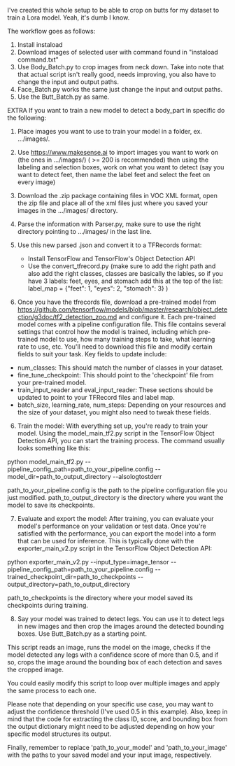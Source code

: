 
I've created this whole setup to be able to crop on butts for my dataset to train a Lora model. Yeah, it's dumb I know.

The workflow goes as follows: 

1. Install instaload
2. Download images of selected user with command found in "instaload command.txt"
3. Use Body_Batch.py to crop images from neck down. Take into note that that actual script isn't really good, needs improving, you also have to change the input and output paths. 
4. Face_Batch.py works the same just change the input and output paths.
5. Use the Butt_Batch.py as same. 


EXTRA
If you want to train a new model to detect a body_part in specific do the following: 

1. Place images you want to use to train your model in a folder, ex. .../images/. 
1. Use https://www.makesense.ai to import images you want to work on (the ones in .../images/) ( >= 200 is recommended) then using the labeling and selection boxes, work on what you want to detect (say you want to detect feet, then name the label feet and select the feet on every image)

2. Download the .zip package containing files in VOC XML format, open the zip file and place all of the xml files just where you saved your images in the .../images/ directory. 

3. Parse the information with Parser.py, make sure to use the right directory pointing to .../images/ in the last line.

4. Use this new parsed .json and convert it to a TFRecords format:
    - Install TensorFlow and TensorFlow's Object Detection API
    - Use the convert_tfrecord.py (make sure to add the right path and also add the right classes, classes are basically the lables, so if you have 3 labels: feet, eyes, and stomach add this at the top of the list: label_map = {"feet": 1, "eyes": 2, "stomach": 3} )

5. Once you have the tfrecords file, download a pre-trained model from https://github.com/tensorflow/models/blob/master/research/object_detection/g3doc/tf2_detection_zoo.md and configure it. Each pre-trained model comes with a pipeline configuration file. This file contains several settings that control how the model is trained, including which pre-trained model to use, how many training steps to take, what learning rate to use, etc. You'll need to download this file and modify certain fields to suit your task. Key fields to update include:
* num_classes: This should match the number of classes in your dataset.
* fine_tune_checkpoint: This should point to the 'checkpoint' file from your pre-trained model.
* train_input_reader and eval_input_reader: These sections should be updated to point to your TFRecord files and label map.
* batch_size, learning_rate, num_steps: Depending on your resources and the size of your dataset, you might also need to tweak these fields.

6. Train the model: With everything set up, you're ready to train your model. Using the model_main_tf2.py script in the TensorFlow Object Detection API, you can start the training process. The command usually looks something like this:

python model_main_tf2.py --pipeline_config_path=path_to_your_pipeline.config --model_dir=path_to_output_directory --alsologtostderr

path_to_your_pipeline.config is the path to the pipeline configuration file you just modified. path_to_output_directory is the directory where you want the model to save its checkpoints.


7. Evaluate and export the model: After training, you can evaluate your model's performance on your validation or test data. Once you're satisfied with the performance, you can export the model into a form that can be used for inference. This is typically done with the exporter_main_v2.py script in the TensorFlow Object Detection API:

python exporter_main_v2.py --input_type=image_tensor --pipeline_config_path=path_to_your_pipeline.config --trained_checkpoint_dir=path_to_checkpoints --output_directory=path_to_output_directory

path_to_checkpoints is the directory where your model saved its checkpoints during training.


8. Say your model was trained to detect legs. You can use it to detect legs in new images and then crop the images around the detected bounding boxes. Use Butt_Batch.py as a starting point.

This script reads an image, runs the model on the image, checks if the model detected any legs with a confidence score of more than 0.5, and if so, crops the image around the bounding box of each detection and saves the cropped image.

You could easily modify this script to loop over multiple images and apply the same process to each one.

Please note that depending on your specific use case, you may want to adjust the confidence threshold (I've used 0.5 in this example). Also, keep in mind that the code for extracting the class ID, score, and bounding box from the output dictionary might need to be adjusted depending on how your specific model structures its output.

Finally, remember to replace 'path_to_your_model' and 'path_to_your_image' with the paths to your saved model and your input image, respectively.



